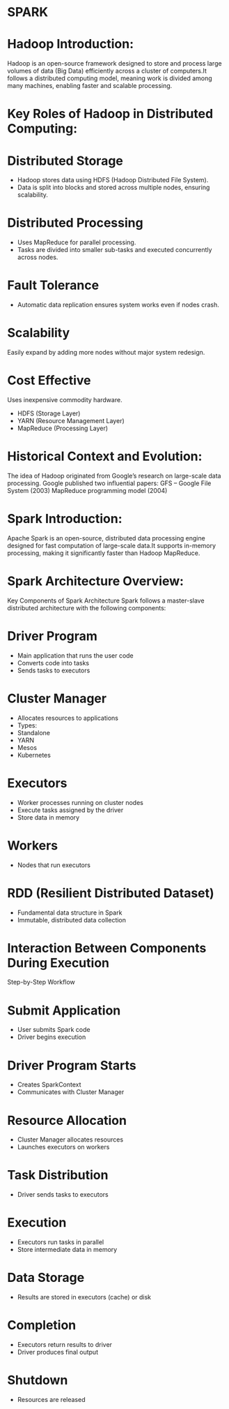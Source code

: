 # SPARK
# Hadoop Introduction: 
Hadoop is an open-source framework designed to store and process large volumes of data (Big Data) efficiently across a cluster of computers.It follows a distributed computing model, meaning work is divided among many machines, enabling faster and scalable processing.
# Key Roles of Hadoop in Distributed Computing:
# Distributed Storage
* Hadoop stores data using HDFS (Hadoop Distributed File System).
* Data is split into blocks and stored across multiple nodes, ensuring scalability.
# Distributed Processing
* Uses MapReduce for parallel processing.
* Tasks are divided into smaller sub-tasks and executed concurrently across nodes.
# Fault Tolerance
* Automatic data replication ensures system works even if nodes crash.
# Scalability
Easily expand by adding more nodes without major system redesign.
# Cost Effective
Uses inexpensive commodity hardware.
* HDFS (Storage Layer)
* YARN (Resource Management Layer)
* MapReduce (Processing Layer)
# Historical Context and Evolution:
The idea of Hadoop originated from Google’s research on large-scale data processing.
Google published two influential papers:
GFS – Google File System (2003)
MapReduce programming model (2004)
# Spark Introduction:
Apache Spark is an open-source, distributed data processing engine designed for fast computation of large-scale data.It supports in-memory processing, making it significantly faster than Hadoop MapReduce.
# Spark Architecture Overview:
Key Components of Spark Architecture
Spark follows a master-slave distributed architecture with the following components:
# Driver Program
* Main application that runs the user code
* Converts code into tasks
* Sends tasks to executors
# Cluster Manager
* Allocates resources to applications
* Types:
* Standalone
* YARN
* Mesos
* Kubernetes
# Executors
* Worker processes running on cluster nodes
* Execute tasks assigned by the driver
* Store data in memory
# Workers
* Nodes that run executors
# RDD (Resilient Distributed Dataset)
* Fundamental data structure in Spark
* Immutable, distributed data collection
# Interaction Between Components During Execution
Step-by-Step Workflow
# Submit Application
* User submits Spark code
* Driver begins execution
# Driver Program Starts
* Creates SparkContext
* Communicates with Cluster Manager
# Resource Allocation
* Cluster Manager allocates resources
* Launches executors on workers
# Task Distribution
* Driver sends tasks to executors
# Execution
* Executors run tasks in parallel
* Store intermediate data in memory
# Data Storage
* Results are stored in executors (cache) or disk
# Completion
* Executors return results to driver
* Driver produces final output
# Shutdown
* Resources are released
